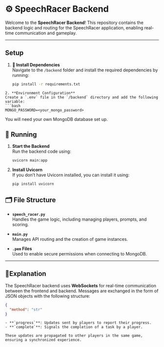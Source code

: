 # ⚙️ SpeechRacer Backend

Welcome to the **SpeechRacer Backend**! This repository contains the backend logic and routing for the SpeechRacer application, enabling real-time communication and gameplay.

---

## **Setup**

1. **🔨 Install Dependencies**  
   Navigate to the `/backend` folder and install the required dependencies by running:  
   ```bash
   pip install -r requirements.txt
  ```
2. **Environment Configuration**  
Create a `.env` file in the `/backend` directory and add the following variable:
```bash
MONGO_PASSWORD=<your_mongo_password>
```
You will need your own MongoDB database set up.

## **🏃 Running**

1. **Start the Backend**  
   Run the backend code using:  
   ```bash
   uvicorn main:app
   ```

2. **Install Uvicorn**  
   If you don’t have Uvicorn installed, you can install it using:  
   ```bash
   pip install uvicorn
   ```

## **🗂️ File Structure**

- **`speech_racer.py`**  
  Handles the game logic, including managing players, prompts, and scoring.

- **`main.py`**  
  Manages API routing and the creation of game instances.

- **`.pem` Files**  
  Used to enable secure permissions when connecting to MongoDB.

---

## **🔌Explanation**

The SpeechRacer backend uses **WebSockets** for real-time communication between the frontend and backend. Messages are exchanged in the form of JSON objects with the following structure:  
```json
{
  "method": "str"
}
```

``` **Message Types**
- **`progress`**: Updates sent by players to report their progress.
- **`complete`**: Signals the completion of a task by a player.

These updates are propagated to other players in the same game, ensuring a synchronized experience.
```
